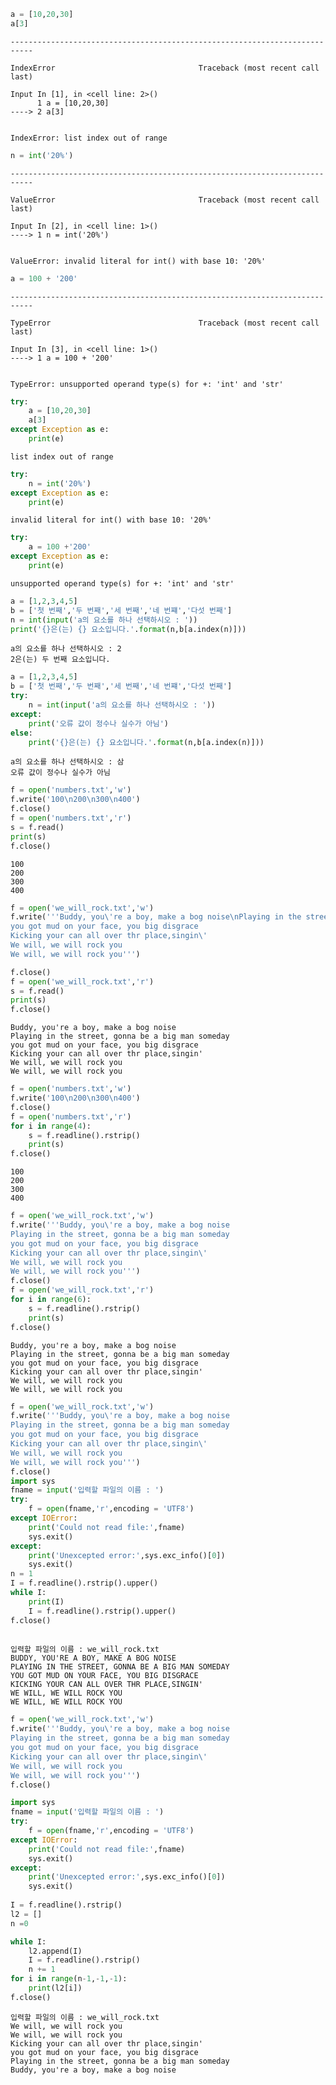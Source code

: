```python
a = [10,20,30]
a[3]
```


    ---------------------------------------------------------------------------

    IndexError                                Traceback (most recent call last)

    Input In [1], in <cell line: 2>()
          1 a = [10,20,30]
    ----> 2 a[3]
    

    IndexError: list index out of range



```python
n = int('20%')
```


    ---------------------------------------------------------------------------

    ValueError                                Traceback (most recent call last)

    Input In [2], in <cell line: 1>()
    ----> 1 n = int('20%')
    

    ValueError: invalid literal for int() with base 10: '20%'



```python
a = 100 + '200'
```


    ---------------------------------------------------------------------------

    TypeError                                 Traceback (most recent call last)

    Input In [3], in <cell line: 1>()
    ----> 1 a = 100 + '200'
    

    TypeError: unsupported operand type(s) for +: 'int' and 'str'



```python
try:
    a = [10,20,30]
    a[3]
except Exception as e:
    print(e)
```

    list index out of range
    


```python
try:
    n = int('20%')
except Exception as e:
    print(e)
```

    invalid literal for int() with base 10: '20%'
    


```python
try:
    a = 100 +'200'
except Exception as e:
    print(e)
```

    unsupported operand type(s) for +: 'int' and 'str'
    


```python
a = [1,2,3,4,5]
b = ['첫 번째','두 번째','세 번째','네 번쨰','다섯 번째']
n = int(input('a의 요소를 하나 선택하시오 : '))
print('{}은(는) {} 요소입니다.'.format(n,b[a.index(n)]))
```

    a의 요소를 하나 선택하시오 : 2
    2은(는) 두 번째 요소입니다.
    


```python
a = [1,2,3,4,5]
b = ['첫 번째','두 번째','세 번째','네 번쨰','다섯 번째']
try:
    n = int(input('a의 요소를 하나 선택하시오 : '))
except:
    print('오류 값이 정수나 실수가 아님')
else:
    print('{}은(는) {} 요소입니다.'.format(n,b[a.index(n)]))
```

    a의 요소를 하나 선택하시오 : 삼
    오류 값이 정수나 실수가 아님
    


```python
f = open('numbers.txt','w')
f.write('100\n200\n300\n400')
f.close()
f = open('numbers.txt','r')
s = f.read()
print(s)
f.close()
```

    100
    200
    300
    400
    


```python
f = open('we_will_rock.txt','w')
f.write('''Buddy, you\'re a boy, make a bog noise\nPlaying in the street, gonna be a big man someday
you got mud on your face, you big disgrace
Kicking your can all over thr place,singin\'
We will, we will rock you
We will, we will rock you''')

f.close()
f = open('we_will_rock.txt','r')
s = f.read()
print(s)
f.close()
```

    Buddy, you're a boy, make a bog noise
    Playing in the street, gonna be a big man someday
    you got mud on your face, you big disgrace
    Kicking your can all over thr place,singin'
    We will, we will rock you
    We will, we will rock you
    


```python
f = open('numbers.txt','w')
f.write('100\n200\n300\n400')
f.close()
f = open('numbers.txt','r')
for i in range(4):
    s = f.readline().rstrip()
    print(s)
f.close()
```

    100
    200
    300
    400
    


```python
f = open('we_will_rock.txt','w')
f.write('''Buddy, you\'re a boy, make a bog noise
Playing in the street, gonna be a big man someday 
you got mud on your face, you big disgrace
Kicking your can all over thr place,singin\'
We will, we will rock you
We will, we will rock you''')
f.close()
f = open('we_will_rock.txt','r')
for i in range(6):
    s = f.readline().rstrip()
    print(s)
f.close()
```

    Buddy, you're a boy, make a bog noise
    Playing in the street, gonna be a big man someday
    you got mud on your face, you big disgrace
    Kicking your can all over thr place,singin'
    We will, we will rock you
    We will, we will rock you
    


```python
f = open('we_will_rock.txt','w')
f.write('''Buddy, you\'re a boy, make a bog noise
Playing in the street, gonna be a big man someday 
you got mud on your face, you big disgrace
Kicking your can all over thr place,singin\'
We will, we will rock you
We will, we will rock you''')
f.close()
import sys
fname = input('입력할 파일의 이름 : ')
try:
    f = open(fname,'r',encoding = 'UTF8')
except IOError:
    print('Could not read file:',fname)
    sys.exit()
except:
    print('Unexcepted error:',sys.exc_info()[0])
    sys.exit()
n = 1
I = f.readline().rstrip().upper()
while I:
    print(I)
    I = f.readline().rstrip().upper()
f.close()
    
```

    입력할 파일의 이름 : we_will_rock.txt
    BUDDY, YOU'RE A BOY, MAKE A BOG NOISE
    PLAYING IN THE STREET, GONNA BE A BIG MAN SOMEDAY
    YOU GOT MUD ON YOUR FACE, YOU BIG DISGRACE
    KICKING YOUR CAN ALL OVER THR PLACE,SINGIN'
    WE WILL, WE WILL ROCK YOU
    WE WILL, WE WILL ROCK YOU
    


```python
f = open('we_will_rock.txt','w')
f.write('''Buddy, you\'re a boy, make a bog noise
Playing in the street, gonna be a big man someday 
you got mud on your face, you big disgrace
Kicking your can all over thr place,singin\'
We will, we will rock you
We will, we will rock you''')
f.close()

import sys
fname = input('입력할 파일의 이름 : ')
try:
    f = open(fname,'r',encoding = 'UTF8')
except IOError:
    print('Could not read file:',fname)
    sys.exit()
except:
    print('Unexcepted error:',sys.exc_info()[0])
    sys.exit()
    
I = f.readline().rstrip()
l2 = []
n =0

while I:
    l2.append(I)
    I = f.readline().rstrip()
    n += 1
for i in range(n-1,-1,-1):
    print(l2[i])
f.close()
```

    입력할 파일의 이름 : we_will_rock.txt
    We will, we will rock you
    We will, we will rock you
    Kicking your can all over thr place,singin'
    you got mud on your face, you big disgrace
    Playing in the street, gonna be a big man someday
    Buddy, you're a boy, make a bog noise
    


```python

```
